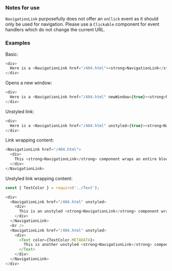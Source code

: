 ### Notes for use

`NavigationLink` purposefully does not offer an `onClick` event as it should only be used for navigation. Please use a `Clickable` component for event handlers which do not change the current URL.

### Examples

Basic:

```js { "props": { "data-example": "basic" } }
<div>
  Here is a <NavigationLink href="/404.html"><strong>NavigationLink</strong> component</NavigationLink> with just an <strong>href</strong>, its only required property.
</div>
```

Opens a new window:

```js { "props": { "data-example": "new window" } }
<div>
  Here is a <NavigationLink href="/404.html" newWindow={true}><strong>NavigationLink</strong> component</NavigationLink> which opens its link securely in a new window.
</div>
```

Unstyled link:

```js { "props": { "data-example": "unstyled" } }
<div>
  Here is a <NavigationLink href="/404.html" unstyled={true}><strong>NavigationLink</strong> component</NavigationLink> which removes the link styling and inherits its parent's color.
</div>
```

Link wrapping content:

```js { "props": { "data-example": "wrapping" } }
<NavigationLink href="/404.html">
  <div>
    This <strong>NavigationLink</strong> component wraps an entire block of text. By default all text content within a <strong>NavigationLink</strong> tag will be styled like a link.
  </div>
</NavigationLink>
```

Unstyled link wrapping content:

```js { "props": { "data-example": "unstyled wrapping" } }
const { TextColor } = require('../Text');

<div>
  <NavigationLink href="/404.html" unstyled>
    <div>
      This is an unstyled <strong>NavigationLink</strong> component wrapping an entire block of text.
    </div>
  </NavigationLink>
  <br />
  <NavigationLink href="/404.html" unstyled>
    <div>
      <Text color={TextColor.METADATA}>
        This is another unstyled <strong>NavigationLink</strong> component wrapping a block of text with a different color.
      </Text>
    </div>
  </NavigationLink>
</div>
```

